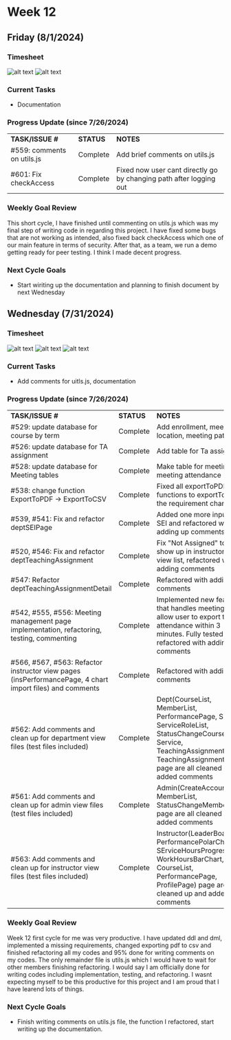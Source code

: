 
# Week 12

## Friday (8/1/2024)

### Timesheet
![alt text](https://github.com/UBCO-COSC499-Summer-2024/team-6-capstone-team_6ix/blob/Kevin-weekly-logs/docs/weekly%20logs/Kevin%20Kim/Clockify%20images/7.31-8.1/12.2.1.png)
![alt text](https://github.com/UBCO-COSC499-Summer-2024/team-6-capstone-team_6ix/blob/Kevin-weekly-logs/docs/weekly%20logs/Kevin%20Kim/Clockify%20images/7.31-8.1/12.2.2.png)


### Current Tasks
  * Documentation

### Progress Update (since 7/26/2024)
<table>
    <tr>
        <td><strong>TASK/ISSUE #</strong>
        </td>
        <td><strong>STATUS</strong>
        </td>
        <td><strong>NOTES</strong>
        </td>
    </tr>
    <tr>
        <!-- Task/Issue # -->
        <td>#559: comments on utils.js 
        </td>
        <!-- Status -->
        <td>Complete
        </td>
        <!-- Notes -->
        <td>Add brief comments on utils.js 
        </td>
    </tr>
    <tr>
        <!-- Task/Issue # -->
        <td>#601: Fix checkAccess
        </td>
        <!-- Status -->
        <td>Complete
        </td>
        <!-- Notes -->
        <td>Fixed now user cant directly go by changing path after logging out
        </td>
    </tr>
</table>

### Weekly Goal Review
This short cycle, I have finished until commenting on utils.js which was my final step of writing code in regarding this project. I have fixed some bugs that are not working as intended, also fixed back checkAccess which one of our main feature in terms of security. After that, as a team, we run a demo getting ready for peer testing. I think I made decent progress.

### Next Cycle Goals
  * Start wiriting up the documentation and planning to finish document by next Wednesday



<!--------------------------------------------------------------------------------------------------------------------------------------------------------------------------------------------->

## Wednesday (7/31/2024)

### Timesheet
![alt text](https://github.com/UBCO-COSC499-Summer-2024/team-6-capstone-team_6ix/blob/Kevin-weekly-logs/docs/weekly%20logs/Kevin%20Kim/Clockify%20images/7.26%20-%207.30/12.1.1.png)
![alt text](https://github.com/UBCO-COSC499-Summer-2024/team-6-capstone-team_6ix/blob/Kevin-weekly-logs/docs/weekly%20logs/Kevin%20Kim/Clockify%20images/7.26%20-%207.30/12.1.2.png)
![alt text](https://github.com/UBCO-COSC499-Summer-2024/team-6-capstone-team_6ix/blob/Kevin-weekly-logs/docs/weekly%20logs/Kevin%20Kim/Clockify%20images/7.26%20-%207.30/12.1.3.png)

### Current Tasks
  * Add comments for uitls.js, documentation

### Progress Update (since 7/26/2024)
<table>
    <tr>
        <td><strong>TASK/ISSUE #</strong>
        </td>
        <td><strong>STATUS</strong>
        </td>
        <td><strong>NOTES</strong>
        </td>
    </tr>
    <tr>
        <!-- Task/Issue # -->
        <td>#529: update database for course by term
        </td>
        <!-- Status -->
        <td>Complete
        </td>
        <!-- Notes -->
        <td>Add enrollment, meeting location, meeting patter
        </td>
    </tr>
    <tr>
        <!-- Task/Issue # -->
        <td>#526: update database for TA assignment
        </td>
        <!-- Status -->
        <td>Complete
        </td>
        <!-- Notes -->
        <td>Add table for Ta assignment
        </td>
    </tr>
    <tr>
        <!-- Task/Issue # -->
        <td>#528: update database for Meeting tables
        </td>
        <!-- Status -->
        <td>Complete
        </td>
        <!-- Notes -->
        <td>Make table for meeting log, meeting attendance
        </td>
    </tr>
    <tr>
        <!-- Task/Issue # -->
        <td>#538: change function ExportToPDF -> ExportToCSV
        </td>
        <!-- Status -->
        <td>Complete
        </td>
        <!-- Notes -->
        <td>Fixed all exportToPDF functions to exportToCSV as the requirement changes
        </td>
    </tr>
    <tr>
        <!-- Task/Issue # -->
        <td>#539, #541: Fix and refactor deptSEIPage
        </td>
        <!-- Status -->
        <td>Complete
        </td>
        <!-- Notes -->
        <td>Added one more input for SEI and refactored with adding up comments
        </td>
    </tr>
    <tr>
        <!-- Task/Issue # -->
        <td>#520, #546: Fix and refactor deptTeachingAssignment
        </td>
        <!-- Status -->
        <td>Complete
        </td>
        <!-- Notes -->
        <td>Fix "Not Assigned" to not show up in instructors card view list, refactored with adding comments
        </td>
    </tr>
    <tr>
        <!-- Task/Issue # -->
        <td>#547: Refactor deptTeachingAssignmentDetail 
        </td>
        <!-- Status -->
        <td>Complete
        </td>
        <!-- Notes -->
        <td>Refactored with adding comments
        </td>
    </tr>
    <tr>
        <!-- Task/Issue # -->
        <td>#542, #555, #556: Meeting management page implementation, refactoring, testing, commenting
        </td>
        <!-- Status -->
        <td>Complete
        </td>
        <!-- Notes -->
        <td>Implemented new feature that handles meeting plan, allow user to export the attendance within 3 minutes. Fully tested and refactored with adding comments
        </td>
    </tr>
    <tr>
        <!-- Task/Issue # -->
        <td>#566, #567, #563: Refactor instructor view pages (insPerformancePage, 4 chart import files) and comments
        </td>
        <!-- Status -->
        <td>Complete
        </td>
        <!-- Notes -->
        <td>Refactored with adding comments 
        </td>
    </tr>
    <tr>
        <!-- Task/Issue # -->
        <td>#562: Add comments and clean up for department view files (test files included)
        </td>
        <!-- Status -->
        <td>Complete
        </td>
        <!-- Notes -->
        <td>Dept(CourseList, MemberList, PerformancePage, SEiPage, ServiceRoleList, StatusChangeCourse and Service, TeachingAssignment, TeachingAssignmentDetail) page are all cleaned up and added comments
        </td>
    </tr>
    <tr>
        <!-- Task/Issue # -->
        <td>#561: Add comments and clean up for admin view files (test files included)
        </td>
        <!-- Status -->
        <td>Complete
        </td>
        <!-- Notes -->
        <td>Admin(CreateAccount, MemberList, StatusChangeMember) page are all cleaned up and added comments
        </td>
    </tr>
    <tr>
        <!-- Task/Issue # -->
        <td>#563: Add comments and clean up for instructor view files (test files included)
        </td>
        <!-- Status -->
        <td>Complete
        </td>
        <!-- Notes -->
        <td>Instructor(LeaderBoard, PerformancePolarChart, SErviceHoursProgressChart, WorkHoursBarChart, CourseList, PerformancePage, ProfilePage) page are all cleaned up and added comments
        </td>
    </tr>
</table>

### Weekly Goal Review
Week 12 first cycle for me was very productive. I have updated ddl and dml, implemented a missing requirements, changed exporting pdf to csv and finished refactoring all my codes and 95% done for writing comments on my codes. The only remainder file is utils.js which I would have to wait for other members finishing refactoring. I would say I am officially done for writing codes including implementation, testing, and refactoring. I wasnt expecting myself to be this productive for this project and I am proud that I have learend lots of things. 

### Next Cycle Goals
  * Finish writing comments on utils.js file, the function I refactored, start writing up the documentation.

